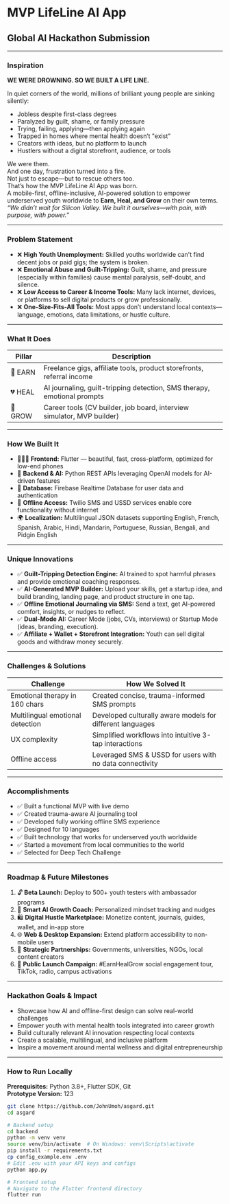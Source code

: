 # MVP LifeLine AI App

## Global AI Hackathon Submission

---

### Inspiration

**WE WERE DROWNING. SO WE BUILT A LIFE LINE.**

In quiet corners of the world, millions of brilliant young people are sinking silently:  
- Jobless despite first-class degrees  
- Paralyzed by guilt, shame, or family pressure  
- Trying, failing, applying—then applying again  
- Trapped in homes where mental health doesn’t "exist"  
- Creators with ideas, but no platform to launch  
- Hustlers without a digital storefront, audience, or tools  

We were them.  
And one day, frustration turned into a fire.  
Not just to escape—but to rescue others too.  
That’s how the MVP LifeLine AI App was born.  
A mobile-first, offline-inclusive, AI-powered solution to empower underserved youth worldwide to **Earn, Heal, and Grow** on their own terms.  
*“We didn’t wait for Silicon Valley. We built it ourselves—with pain, with purpose, with power.”*

---

### Problem Statement

- ❌ **High Youth Unemployment:** Skilled youths worldwide can't find decent jobs or paid gigs; the system is broken.  
- ❌ **Emotional Abuse and Guilt-Tripping:** Guilt, shame, and pressure (especially within families) cause mental paralysis, self-doubt, and silence.  
- ❌ **Low Access to Career & Income Tools:** Many lack internet, devices, or platforms to sell digital products or grow professionally.  
- ❌ **One-Size-Fits-All Tools:** Most apps don’t understand local contexts—language, emotions, data limitations, or hustle culture.

---

### What It Does

| Pillar  | Description                                             |  
|---------|---------------------------------------------------------|  
| 💼 EARN | Freelance gigs, affiliate tools, product storefronts, referral income |  
| 💔 HEAL | AI journaling, guilt-tripping detection, SMS therapy, emotional prompts |  
| 🚀 GROW | Career tools (CV builder, job board, interview simulator, MVP builder) |

---

### How We Built It

- 👨🏾‍💻 **Frontend:** Flutter — beautiful, fast, cross-platform, optimized for low-end phones  
- 🧠 **Backend & AI:** Python REST APIs leveraging OpenAI models for AI-driven features  
- 🔐 **Database:** Firebase Realtime Database for user data and authentication  
- 📶 **Offline Access:** Twilio SMS and USSD services enable core functionality without internet  
- 🌍 **Localization:** Multilingual JSON datasets supporting English, French, Spanish, Arabic, Hindi, Mandarin, Portuguese, Russian, Bengali, and Pidgin English

---

### Unique Innovations

- ✅ **Guilt-Tripping Detection Engine:** AI trained to spot harmful phrases and provide emotional coaching responses.  
- ✅ **AI-Generated MVP Builder:** Upload your skills, get a startup idea, and build branding, landing page, and product structure in one tap.  
- ✅ **Offline Emotional Journaling via SMS:** Send a text, get AI-powered comfort, insights, or nudges to reflect.  
- ✅ **Dual-Mode AI:** Career Mode (jobs, CVs, interviews) or Startup Mode (ideas, branding, execution).  
- ✅ **Affiliate + Wallet + Storefront Integration:** Youth can sell digital goods and withdraw money securely.

---

### Challenges & Solutions

| Challenge                    | How We Solved It                                              |  
|-----------------------------|---------------------------------------------------------------|  
| Emotional therapy in 160 chars | Created concise, trauma-informed SMS prompts                  |  
| Multilingual emotional detection| Developed culturally aware models for different languages    |  
| UX complexity                | Simplified workflows into intuitive 3-tap interactions        |  
| Offline access               | Leveraged SMS & USSD for users with no data connectivity       |

---

### Accomplishments

- ✅ Built a functional MVP with live demo  
- ✅ Created trauma-aware AI journaling tool  
- ✅ Developed fully working offline SMS experience  
- ✅ Designed for 10 languages  
- ✅ Built technology that works for underserved youth worldwide  
- ✅ Started a movement from local communities to the world  
- ✅ Selected for Deep Tech Challenge  

---

### Roadmap & Future Milestones

1. 🔓 **Beta Launch:** Deploy to 500+ youth testers with ambassador programs  
2. 🧠 **Smart AI Growth Coach:** Personalized mindset tracking and nudges  
3. 🛍️ **Digital Hustle Marketplace:** Monetize content, journals, guides, wallet, and in-app store  
4. 🌐 **Web & Desktop Expansion:** Extend platform accessibility to non-mobile users  
5. 🤝 **Strategic Partnerships:** Governments, universities, NGOs, local content creators  
6. 📣 **Public Launch Campaign:** #EarnHealGrow social engagement tour, TikTok, radio, campus activations

---

### Hackathon Goals & Impact

- Showcase how AI and offline-first design can solve real-world challenges  
- Empower youth with mental health tools integrated into career growth  
- Build culturally relevant AI innovation respecting local contexts  
- Create a scalable, multilingual, and inclusive platform  
- Inspire a movement around mental wellness and digital entrepreneurship

---

### How to Run Locally

**Prerequisites:** Python 3.8+, Flutter SDK, Git  
**Prototype Version:** 123

```bash
git clone https://github.com/JohnUmoh/asgard.git
cd asgard

# Backend setup
cd backend
python -m venv venv
source venv/bin/activate  # On Windows: venv\Scripts\activate
pip install -r requirements.txt
cp config_example.env .env
# Edit .env with your API keys and configs
python app.py

# Frontend setup
# Navigate to the Flutter frontend directory
flutter run
